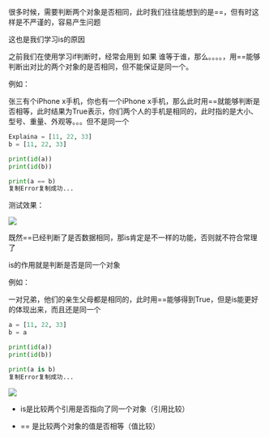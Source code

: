 很多时候，需要判断两个对象是否相同，此时我们往往能想到的是==，但有时这样是不严谨的，容易产生问题

这也是我们学习is的原因

之前我们在使用学习if判断时，经常会用到 如果 谁等于谁，那么。。。。，用==能够判断出对比的两个对象的是否相同，但不能保证是同一个。

例如：

张三有个iPhone x手机，你也有一个iPhone x手机，那么此时用==就能够判断是否相等，此时结果为True表示，你们两个人的手机是相同的，此时指的是大小、型号、重量、外观等。。。但不是同一个

```python
Explaina = [11, 22, 33]
b = [11, 22, 33]

print(id(a))
print(id(b))

print(a == b)
复制Error复制成功...
```

测试效果：

![](D:/download/youdaonote-pull-master/data/Technology/Python/python重新学习/Python3核心编程/images/WEBRESOURCE7c604a92114276f08c02266fef774ab9stickPicture.png)

既然==已经判断了是否数据相同，那is肯定是不一样的功能，否则就不符合常理了

is的作用就是判断是否是同一个对象

例如：

一对兄弟，他们的亲生父母都是相同的，此时用==能够得到True，但是is能更好的体现出来，而且还是同一个

```python
a = [11, 22, 33]
b = a

print(id(a))
print(id(b))

print(a is b)
复制Error复制成功...
```

![](D:/download/youdaonote-pull-master/data/Technology/Python/python重新学习/Python3核心编程/images/WEBRESOURCE01706521087357截图.png)

- is是比较两个引用是否指向了同一个对象（引用比较）

- == 是比较两个对象的值是否相等（值比较）